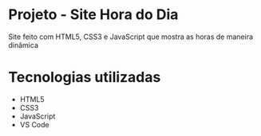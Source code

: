 # Projeto - Site Hora do Dia
Site feito com HTML5, CSS3 e JavaScript que mostra as horas de maneira dinâmica
# Tecnologias utilizadas
* HTML5
* CSS3
* JavaScript
* VS Code
